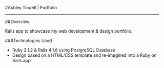 #Ashley Tindell | Portfolio
___

##Overview

Rails app to showcase my web development & design portfolio.

###Technologies Used
* Ruby 2.1.2 & Rails 4.1.6 using PostgreSQL Database
* Design based on a HTML/CSS template and re-imagined into a Ruby on Rails app 